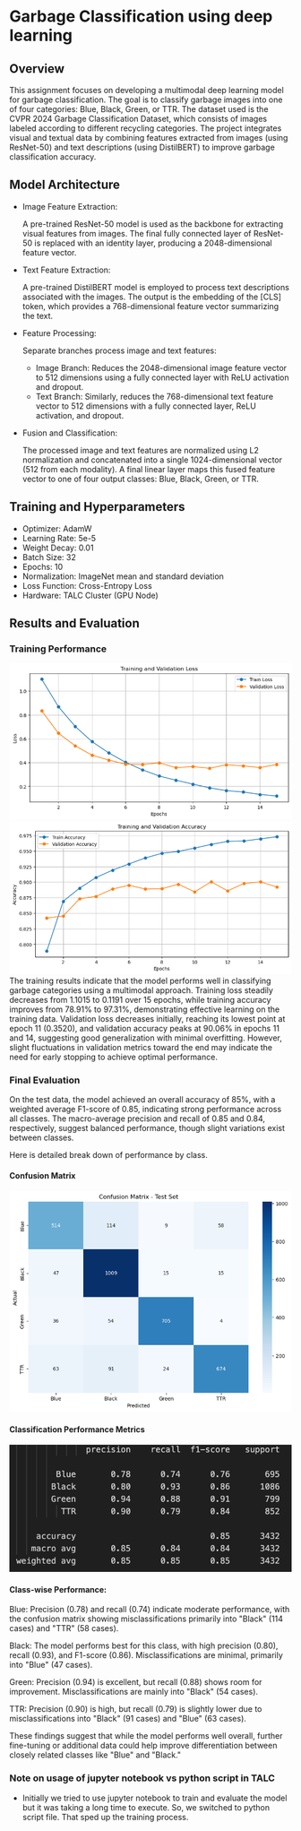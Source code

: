 # Garbage Classification using deep learning

## Overview
This assignment focuses on developing a multimodal deep learning model for garbage classification. The goal is to classify garbage images into one of four categories: Blue, Black, Green, or TTR. The dataset used is the CVPR 2024 Garbage Classification Dataset, which consists of images labeled according to different recycling categories. The project integrates visual and textual data by combining features extracted from images (using ResNet-50) and text descriptions (using DistilBERT) to improve garbage classification accuracy.

## Model Architecture

- Image Feature Extraction:
    
    A pre-trained ResNet-50 model is used as the backbone for extracting visual features from images. The final fully connected layer of ResNet-50 is replaced with an identity layer, producing a 2048-dimensional feature vector.

- Text Feature Extraction: 
    
    A pre-trained DistilBERT model is employed to process text descriptions associated with the images. The output is the embedding of the [CLS] token, which provides a 768-dimensional feature vector summarizing the text.

- Feature Processing:

    Separate branches process image and text features: 
    - Image Branch: Reduces the 2048-dimensional image feature vector to 512 dimensions using a fully connected layer with ReLU activation and dropout.
    - Text Branch: Similarly, reduces the 768-dimensional text feature vector to 512 dimensions with a fully connected layer, ReLU activation, and dropout.

- Fusion and Classification: 

    The processed image and text features are normalized using L2 normalization and concatenated into a single 1024-dimensional vector (512 from each modality). A final linear layer maps this fused feature vector to one of four output classes: Blue, Black, Green, or TTR.

## Training and Hyperparameters
- Optimizer: AdamW
- Learning Rate: 5e-5
- Weight Decay: 0.01
- Batch Size: 32
- Epochs: 10
- Normalization: ImageNet mean and standard deviation
- Loss Function: Cross-Entropy Loss
- Hardware: TALC Cluster (GPU Node)

## Results and Evaluation
### Training Performance
![training and validation loss](loss_plot.png)
![training and validation accuracy](accuracy_plot.png)
The training results indicate that the model performs well in classifying garbage categories using a multimodal approach. Training loss steadily decreases from 1.1015 to 0.1191 over 15 epochs, while training accuracy improves from 78.91% to 97.31%, demonstrating effective learning on the training data. Validation loss decreases initially, reaching its lowest point at epoch 11 (0.3520), and validation accuracy peaks at 90.06% in epochs 11 and 14, suggesting good generalization with minimal overfitting. However, slight fluctuations in validation metrics toward the end may indicate the need for early stopping to achieve optimal performance.

### Final Evaluation
On the test data, the model achieved an overall accuracy of 85%, with a weighted average F1-score of 0.85, indicating strong performance across all classes. The macro-average precision and recall of 0.85 and 0.84, respectively, suggest balanced performance, though slight variations exist between classes.

Here is detailed break down of performance by class.

#### Confusion Matrix
![confusion matrix](/output-job-35539/confusion_martrix.png)
#### Classification Performance Metrics
![classification metrics](/output-job-35539/performance_matrix.png)

#### Class-wise Performance:

Blue: Precision (0.78) and recall (0.74) indicate moderate performance, with the confusion matrix showing misclassifications primarily into "Black" (114 cases) and "TTR" (58 cases).

Black: The model performs best for this class, with high precision (0.80), recall (0.93), and F1-score (0.86). Misclassifications are minimal, primarily into "Blue" (47 cases).

Green: Precision (0.94) is excellent, but recall (0.88) shows room for improvement. Misclassifications are mainly into "Black" (54 cases).

TTR: Precision (0.90) is high, but recall (0.79) is slightly lower due to misclassifications into "Black" (91 cases) and "Blue" (63 cases).

These findings suggest that while the model performs well overall, further fine-tuning or additional data could help improve differentiation between closely related classes like "Blue" and "Black."


### Note on usage of jupyter notebook vs python script in TALC

- Initially we tried to use jupyter notebook to train and evaluate the model but it was taking a long time to execute. So, we switched to python script file. That sped up the training process.
